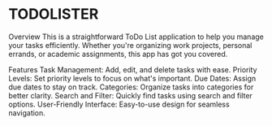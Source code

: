 # TODOLISTER
Overview
This is a straightforward ToDo List application to help you manage your tasks efficiently. Whether you're organizing work projects, personal errands, or academic assignments, this app has got you covered.

Features
Task Management: Add, edit, and delete tasks with ease.
Priority Levels: Set priority levels to focus on what's important.
Due Dates: Assign due dates to stay on track.
Categories: Organize tasks into categories for better clarity.
Search and Filter: Quickly find tasks using search and filter options.
User-Friendly Interface: Easy-to-use design for seamless navigation.
